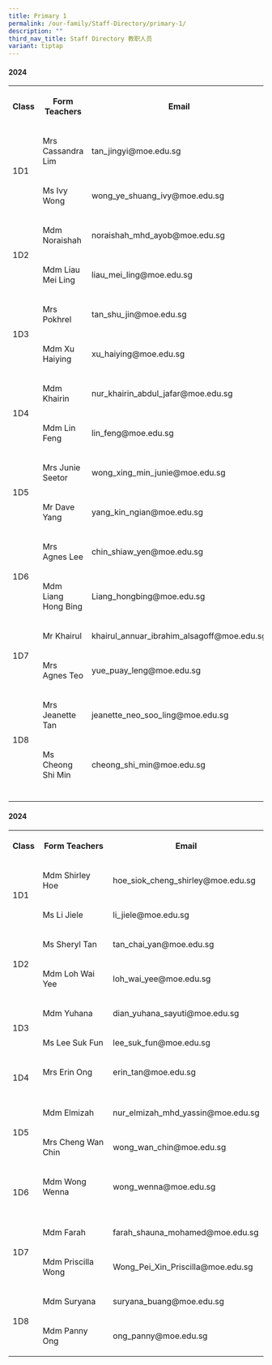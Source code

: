 ```yaml
---
title: Primary 1
permalink: /our-family/Staff-Directory/primary-1/
description: ""
third_nav_title: Staff Directory 教职人员
variant: tiptap
---
```

<h4>2024</h4>
<table style="minWidth: 75px">
<colgroup>
<col>
<col>
<col>
</colgroup>
<tbody>
<tr>
<th rowspan="1" colspan="1">
<p>Class</p>
</th>
<th rowspan="1" colspan="1">
<p>Form Teachers</p>
</th>
<th rowspan="1" colspan="1">
<p>Email</p>
</th>
</tr>
<tr>
<td rowspan="2" colspan="1">
<p>1D1</p>
</td>
<td rowspan="1" colspan="1">
<p>Mrs Cassandra Lim</p>
</td>
<td rowspan="1" colspan="1">
<p>tan_jingyi@moe.edu.sg</p>
</td>
</tr>
<tr>
<td rowspan="1" colspan="1">
<p>Ms Ivy Wong</p>
</td>
<td rowspan="1" colspan="1">
<p>wong_ye_shuang_ivy@moe.edu.sg</p>
</td>
</tr>
<tr>
<td rowspan="2" colspan="1">
<p>1D2</p>
</td>
<td rowspan="1" colspan="1">
<p>Mdm Noraishah</p>
</td>
<td rowspan="1" colspan="1">
<p>noraishah_mhd_ayob@moe.edu.sg</p>
</td>
</tr>
<tr>
<td rowspan="1" colspan="1">
<p>Mdm Liau Mei Ling</p>
</td>
<td rowspan="1" colspan="1">
<p>liau_mei_ling@moe.edu.sg</p>
</td>
</tr>
<tr>
<td rowspan="2" colspan="1">
<p>1D3</p>
</td>
<td rowspan="1" colspan="1">
<p>Mrs Pokhrel</p>
</td>
<td rowspan="1" colspan="1">
<p>tan_shu_jin@moe.edu.sg</p>
</td>
</tr>
<tr>
<td rowspan="1" colspan="1">
<p>Mdm Xu Haiying</p>
</td>
<td rowspan="1" colspan="1">
<p>xu_haiying@moe.edu.sg</p>
</td>
</tr>
<tr>
<td rowspan="2" colspan="1">
<p>1D4</p>
</td>
<td rowspan="1" colspan="1">
<p>Mdm Khairin</p>
</td>
<td rowspan="1" colspan="1">
<p>nur_khairin_abdul_jafar@moe.edu.sg</p>
</td>
</tr>
<tr>
<td rowspan="1" colspan="1">
<p>Mdm Lin Feng</p>
</td>
<td rowspan="1" colspan="1">
<p>lin_feng@moe.edu.sg</p>
</td>
</tr>
<tr>
<td rowspan="2" colspan="1">
<p>1D5</p>
</td>
<td rowspan="1" colspan="1">
<p>Mrs Junie Seetor</p>
</td>
<td rowspan="1" colspan="1">
<p>wong_xing_min_junie@moe.edu.sg</p>
</td>
</tr>
<tr>
<td rowspan="1" colspan="1">
<p>Mr Dave Yang</p>
</td>
<td rowspan="1" colspan="1">
<p>yang_kin_ngian@moe.edu.sg</p>
</td>
</tr>
<tr>
<td rowspan="2" colspan="1">
<p>1D6</p>
</td>
<td rowspan="1" colspan="1">
<p>Mrs Agnes Lee</p>
</td>
<td rowspan="1" colspan="1">
<p>chin_shiaw_yen@moe.edu.sg</p>
</td>
</tr>
<tr>
<td rowspan="1" colspan="1">
<p>Mdm Liang Hong Bing</p>
</td>
<td rowspan="1" colspan="1">
<p>Liang_hongbing@moe.edu.sg</p>
</td>
</tr>
<tr>
<td rowspan="2" colspan="1">
<p>1D7</p>
</td>
<td rowspan="1" colspan="1">
<p>Mr Khairul</p>
</td>
<td rowspan="1" colspan="1">
<p>khairul_annuar_ibrahim_alsagoff@moe.edu.sg</p>
</td>
</tr>
<tr>
<td rowspan="1" colspan="1">
<p>Mrs Agnes Teo</p>
</td>
<td rowspan="1" colspan="1">
<p>yue_puay_leng@moe.edu.sg</p>
</td>
</tr>
<tr>
<td rowspan="2" colspan="1">
<p>1D8</p>
</td>
<td rowspan="1" colspan="1">
<p>Mrs Jeanette Tan</p>
</td>
<td rowspan="1" colspan="1">
<p>jeanette_neo_soo_ling@moe.edu.sg</p>
</td>
</tr>
<tr>
<td rowspan="1" colspan="1">
<p>Ms Cheong Shi Min</p>
</td>
<td rowspan="1" colspan="1">
<p>cheong_shi_min@moe.edu.sg</p>
</td>
</tr>
<tr>
<td rowspan="1" colspan="1">
<p></p>
</td>
<td rowspan="1" colspan="1">
<p></p>
</td>
<td rowspan="1" colspan="1">
<p></p>
</td>
</tr>
</tbody>
</table>
<p></p>
<h4>2024</h4>
<table style="minWidth: 75px">
<colgroup>
<col>
<col>
<col>
</colgroup>
<tbody>
<tr>
<th rowspan="1" colspan="1">
<p>Class</p>
</th>
<th rowspan="1" colspan="1">
<p>Form Teachers</p>
</th>
<th rowspan="1" colspan="1">
<p>Email</p>
</th>
</tr>
<tr>
<td rowspan="2" colspan="1">
<p>1D1</p>
</td>
<td rowspan="1" colspan="1">
<p>Mdm Shirley Hoe</p>
</td>
<td rowspan="1" colspan="1">
<p>hoe_siok_cheng_shirley@moe.edu.sg</p>
</td>
</tr>
<tr>
<td rowspan="1" colspan="1">
<p>Ms Li Jiele</p>
</td>
<td rowspan="1" colspan="1">
<p>li_jiele@moe.edu.sg</p>
</td>
</tr>
<tr>
<td rowspan="2" colspan="1">
<p>1D2</p>
</td>
<td rowspan="1" colspan="1">
<p>Ms Sheryl Tan</p>
</td>
<td rowspan="1" colspan="1">
<p>tan_chai_yan@moe.edu.sg</p>
</td>
</tr>
<tr>
<td rowspan="1" colspan="1">
<p>Mdm Loh Wai Yee</p>
</td>
<td rowspan="1" colspan="1">
<p>loh_wai_yee@moe.edu.sg</p>
</td>
</tr>
<tr>
<td rowspan="2" colspan="1">
<p>1D3</p>
</td>
<td rowspan="1" colspan="1">
<p>Mdm Yuhana</p>
</td>
<td rowspan="1" colspan="1">
<p>dian_yuhana_sayuti@moe.edu.sg</p>
</td>
</tr>
<tr>
<td rowspan="1" colspan="1">
<p>Ms Lee Suk Fun</p>
</td>
<td rowspan="1" colspan="1">
<p>lee_suk_fun@moe.edu.sg</p>
</td>
</tr>
<tr>
<td rowspan="2" colspan="1">
<p>1D4</p>
</td>
<td rowspan="1" colspan="1">
<p>Mrs Erin Ong</p>
</td>
<td rowspan="1" colspan="1">
<p>erin_tan@moe.edu.sg</p>
</td>
</tr>
<tr>
<td rowspan="1" colspan="1">
<p></p>
</td>
<td rowspan="1" colspan="1">
<p></p>
</td>
</tr>
<tr>
<td rowspan="2" colspan="1">
<p>1D5</p>
</td>
<td rowspan="1" colspan="1">
<p>Mdm Elmizah</p>
</td>
<td rowspan="1" colspan="1">
<p>nur_elmizah_mhd_yassin@moe.edu.sg</p>
</td>
</tr>
<tr>
<td rowspan="1" colspan="1">
<p>Mrs Cheng Wan Chin</p>
</td>
<td rowspan="1" colspan="1">
<p>wong_wan_chin@moe.edu.sg</p>
</td>
</tr>
<tr>
<td rowspan="2" colspan="1">
<p>1D6</p>
</td>
<td rowspan="1" colspan="1">
<p>Mdm Wong Wenna</p>
</td>
<td rowspan="1" colspan="1">
<p>wong_wenna@moe.edu.sg</p>
</td>
</tr>
<tr>
<td rowspan="1" colspan="1">
<p></p>
</td>
<td rowspan="1" colspan="1">
<p></p>
</td>
</tr>
<tr>
<td rowspan="2" colspan="1">
<p>1D7</p>
</td>
<td rowspan="1" colspan="1">
<p>Mdm Farah</p>
</td>
<td rowspan="1" colspan="1">
<p>farah_shauna_mohamed@moe.edu.sg</p>
</td>
</tr>
<tr>
<td rowspan="1" colspan="1">
<p>Mdm Priscilla Wong</p>
</td>
<td rowspan="1" colspan="1">
<p>Wong_Pei_Xin_Priscilla@moe.edu.sg</p>
</td>
</tr>
<tr>
<td rowspan="2" colspan="1">
<p>1D8</p>
</td>
<td rowspan="1" colspan="1">
<p>Mdm Suryana</p>
</td>
<td rowspan="1" colspan="1">
<p>suryana_buang@moe.edu.sg</p>
</td>
</tr>
<tr>
<td rowspan="1" colspan="1">
<p>Mdm Panny Ong</p>
</td>
<td rowspan="1" colspan="1">
<p>ong_panny@moe.edu.sg</p>
</td>
</tr>
</tbody>
</table>
<p></p>